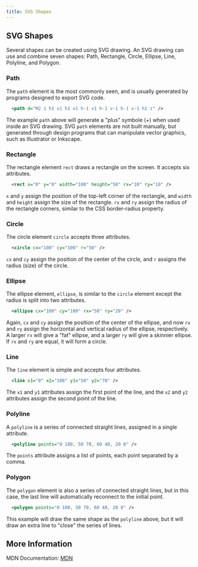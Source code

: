 ```yaml
---
title: SVG Shapes
---
```


## SVG Shapes

Several shapes can be created using SVG drawing. An SVG drawing can use and combine seven shapes: Path, Rectangle, Circle, Ellipse, Line, Polyline, and Polygon.

### Path

The `path` element is the most commonly seen, and is usually generated by programs designed to export SVG code.

```svg
  <path d="M2 1 h1 v1 h1 v1 h-1 v1 h-1 v-1 h-1 v-1 h1 z" />
```

The example `path` above will generate a "plus" symbole (+) when used inside an SVG drawing. SVG `path` elements are not built manually, but generated through design programs that can manipulate vector graphics, such as Illustrator or Inkscape.

### Rectangle

The rectangle element `rect` draws a rectangle on the screen. It accepts six attributes.

```svg
  <rect x="0" y="0" width="100" height="50" rx="10" ry="10" />
```

`x` and `y` assign the position of the top-left corner of the rectangle, and `width` and `height` assign the size of the rectangle. `rx` and `ry` assign the radius of the rectangle corners, similar to the CSS border-radius property.

### Circle

The circle element `circle` accepts three attributes.

```svg
  <circle cx="100" cy="100" r="50" />
```

`cx` and `cy` assign the position of the center of the circle, and `r` assigns the radius (size) of the circle.

### Ellipse

The ellipse element, `ellipse`, is similar to the `circle` element except the radius is split into two attributes.

```svg
  <ellipse cx="100" cy="100" rx="50" ry="20" />
```

Again, `cx` and `cy` assign the position of the center of the ellipse, and now `rx` and `ry` assign the horizontal and vertical radius of the ellipse, respectively. A larger `rx` will give a "fat" ellipse, and a larger `ry` will give a skinnier ellipse. If `rx` and `ry` are equal, it will form a circle.

### Line

The `line` element is simple and accepts four attributes.

```svg
  <line x1="0" x2="100" y1="50" y2="70" />
```

The `x1` and `y1` attributes assign the first point of the line, and the `x2` and `y2` attributes assign the second point of the line.

### Polyline

A `polyline` is a series of connected straight lines, assigned in a single attribute.

```svg
  <polyline points="0 100, 50 70, 60 40, 20 0" />
```

The `points` attribute assigns a list of points, each point separated by a comma.

### Polygon

The `polygon` element is also a series of connected straight lines, but in this case, the last line will automatically reconnect to the initial point.

```svg
  <polygon points="0 100, 50 70, 60 40, 20 0" />
```

This example will draw the same shape as the `polyline` above, but it will draw an extra line to "close" the series of lines.

## More Information

MDN Documentation: <a href='https://developer.mozilla.org/en-US/docs/Web/SVG/Tutorial/Basic_Shapes' target='_blank' rel='nofollow'>MDN</a>

